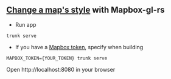 ## [Change a map's style](https://docs.mapbox.com/mapbox-gl-js/example/setstyle/) with Mapbox-gl-rs

* Run app
```
trunk serve
```

* If you have a [Mapbox token](https://account.mapbox.com/access-tokens), specify when building
```
MAPBOX_TOKEN={YOUR_TOKEN} trunk serve
```

Open http://localhost:8080 in your browser
